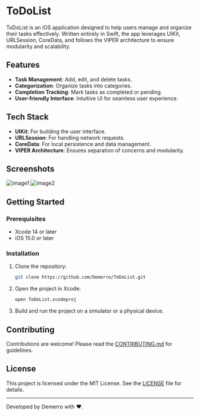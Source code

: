 # ToDoList

ToDoList is an iOS application designed to help users manage and organize their tasks effectively. Written entirely in Swift, the app leverages UIKit, URLSession, CoreData, and follows the VIPER architecture to ensure modularity and scalability.

## Features

- **Task Management**: Add, edit, and delete tasks.
- **Categorization**: Organize tasks into categories.
- **Completion Tracking**: Mark tasks as completed or pending.
- **User-friendly Interface**: Intuitive UI for seamless user experience.

## Tech Stack

- **UIKit**: For building the user interface.
- **URLSession**: For handling network requests.
- **CoreData**: For local persistence and data management.
- **VIPER Architecture**: Ensures separation of concerns and modularity.

## Screenshots

![image1](image1)
![image2](image2)

## Getting Started

### Prerequisites

- Xcode 14 or later
- iOS 15.0 or later

### Installation

1. Clone the repository:
   ```bash
   git clone https://github.com/Demerro/ToDoList.git
   ```

2. Open the project in Xcode:
   ```bash
   open ToDoList.xcodeproj
   ```

3. Build and run the project on a simulator or a physical device.

## Contributing

Contributions are welcome! Please read the [CONTRIBUTING.md](CONTRIBUTING.md) for guidelines.

## License

This project is licensed under the MIT License. See the [LICENSE](LICENSE) file for details.

---

Developed by Demerro with ❤️.
